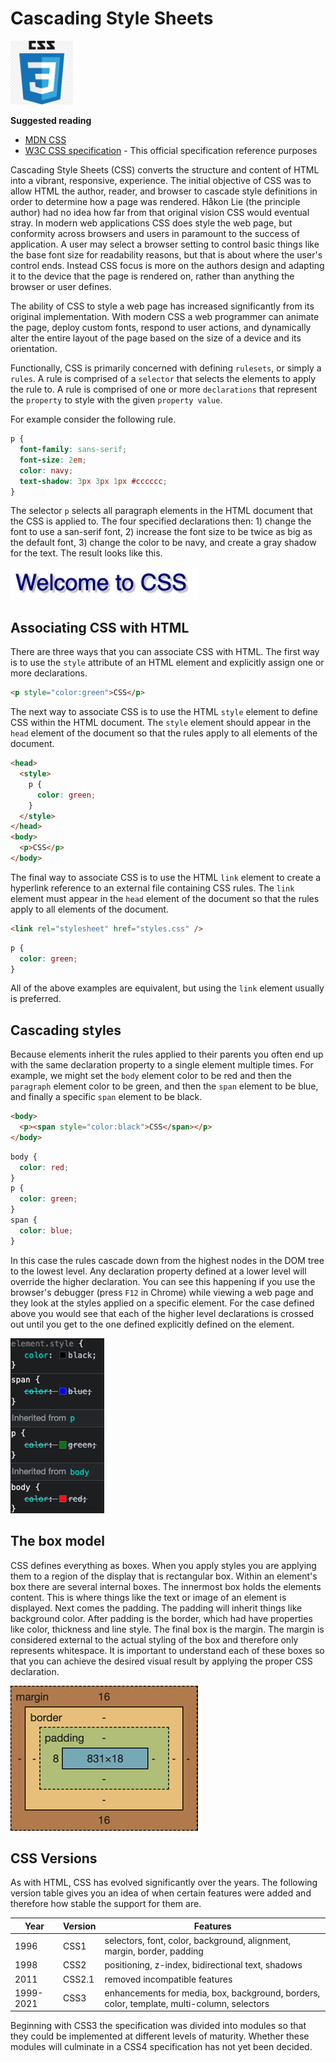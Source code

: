 # Cascading Style Sheets

<img src="cssLogo.png" width=100/>

**Suggested reading**

- [MDN CSS](https://developer.mozilla.org/en-US/docs/Web/CSS)
- [W3C CSS specification](https://www.w3.org/Style/CSS/) - This official specification reference purposes

Cascading Style Sheets (CSS) converts the structure and content of HTML into a vibrant, responsive, experience. The initial objective of CSS was to allow HTML the author, reader, and browser to cascade style definitions in order to determine how a page was rendered. Håkon Lie (the principle author) had no idea how far from that original vision CSS would eventual stray. In modern web applications CSS does style the web page, but conformity across browsers and users in paramount to the success of application. A user may select a browser setting to control basic things like the base font size for readability reasons, but that is about where the user's control ends. Instead CSS focus is more on the authors design and adapting it to the device that the page is rendered on, rather than anything the browser or user defines.

The ability of CSS to style a web page has increased significantly from its original implementation. With modern CSS a web programmer can animate the page, deploy custom fonts, respond to user actions, and dynamically alter the entire layout of the page based on the size of a device and its orientation.

Functionally, CSS is primarily concerned with defining `rulesets`, or simply a `rules`. A rule is comprised of a `selector` that selects the elements to apply the rule to. A rule is comprised of one or more `declarations` that represent the `property` to style with the given `property value`.

For example consider the following rule.

```css
p {
  font-family: sans-serif;
  font-size: 2em;
  color: navy;
  text-shadow: 3px 3px 1px #cccccc;
}
```

The selector `p` selects all paragraph elements in the HTML document that the CSS is applied to. The four specified declarations then: 1) change the font to use a san-serif font, 2) increase the font size to be twice as big as the default font, 3) change the color to be navy, and create a gray shadow for the text. The result looks like this.

![CSS simple rule](cssSimpleRule.jpg)

## Associating CSS with HTML

There are three ways that you can associate CSS with HTML. The first way is to use the `style` attribute of an HTML element and explicitly assign one or more declarations.

```html
<p style="color:green">CSS</p>
```

The next way to associate CSS is to use the HTML `style` element to define CSS within the HTML document. The `style` element should appear in the `head` element of the document so that the rules apply to all elements of the document.

```html
<head>
  <style>
    p {
      color: green;
    }
  </style>
</head>
<body>
  <p>CSS</p>
</body>
```

The final way to associate CSS is to use the HTML `link` element to create a hyperlink reference to an external file containing CSS rules. The `link` element must appear in the `head` element of the document so that the rules apply to all elements of the document.

```html
<link rel="stylesheet" href="styles.css" />
```

```css
p {
  color: green;
}
```

All of the above examples are equivalent, but using the `link` element usually is preferred.

## Cascading styles

Because elements inherit the rules applied to their parents you often end up with the same declaration property to a single element multiple times. For example, we might set the `body` element color to be red and then the `paragraph` element color to be green, and then the `span` element to be blue, and finally a specific `span` element to be black.

```html
<body>
  <p><span style="color:black">CSS</span></p>
</body>
```

```css
body {
  color: red;
}
p {
  color: green;
}
span {
  color: blue;
}
```

In this case the rules cascade down from the highest nodes in the DOM tree to the lowest level. Any declaration property defined at a lower level will override the higher declaration. You can see this happening if you use the browser's debugger (press `F12` in Chrome) while viewing a web page and they look at the styles applied on a specific element. For the case defined above you would see that each of the higher level declarations is crossed out until you get to the one defined explicitly defined on the element.

![CSS cascade](cssCascading.jpg)

## The box model

CSS defines everything as boxes. When you apply styles you are applying them to a region of the display that is rectangular box. Within an element's box there are several internal boxes. The innermost box holds the elements content. This is where things like the text or image of an element is displayed. Next comes the padding. The padding will inherit things like background color. After padding is the border, which had have properties like color, thickness and line style. The final box is the margin. The margin is considered external to the actual styling of the box and therefore only represents whitespace. It is important to understand each of these boxes so that you can achieve the desired visual result by applying the proper CSS declaration.

![CSS box model](cssBoxModel.jpg)

## CSS Versions

As with HTML, CSS has evolved significantly over the years. The following version table gives you an idea of when certain features were added and therefore how stable the support for them are.

| Year      | Version | Features                                                                                   |
| --------- | ------- | ------------------------------------------------------------------------------------------ |
| 1996      | CSS1    | selectors, font, color, background, alignment, margin, border, padding                     |
| 1998      | CSS2    | positioning, z-index, bidirectional text, shadows                                          |
| 2011      | CSS2.1  | removed incompatible features                                                              |
| 1999-2021 | CSS3    | enhancements for media, box, background, borders, color, template, multi-column, selectors |

Beginning with CSS3 the specification was divided into modules so that they could be implemented at different levels of maturity. Whether these modules will culminate in a CSS4 specification has not yet been decided.
